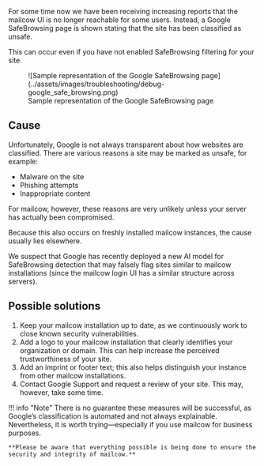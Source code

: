 For some time now we have been receiving increasing reports that the mailcow UI is no longer reachable for some users. Instead, a Google SafeBrowsing page is shown stating that the site has been classified as unsafe. 

This can occur even if you have not enabled SafeBrowsing filtering for your site.

<figure markdown>
![Sample representation of the Google SafeBrowsing page](../assets/images/troubleshooting/debug-google_safe_browsing.png)
<figcaption>Sample representation of the Google SafeBrowsing page</figcaption>
</figure>

## Cause
Unfortunately, Google is not always transparent about how websites are classified.
There are various reasons a site may be marked as unsafe, for example:

- Malware on the site
- Phishing attempts
- Inappropriate content

For mailcow, however, these reasons are very unlikely unless your server has actually been compromised.

Because this also occurs on freshly installed mailcow instances, the cause usually lies elsewhere.

We suspect that Google has recently deployed a new AI model for SafeBrowsing detection that may falsely flag sites similar to mailcow installations (since the mailcow login UI has a similar structure across servers).

## Possible solutions
1. Keep your mailcow installation up to date, as we continuously work to close known security vulnerabilities.
2. Add a logo to your mailcow installation that clearly identifies your organization or domain. This can help increase the perceived trustworthiness of your site.
3. Add an imprint or footer text; this also helps distinguish your instance from other mailcow installations.
4. Contact Google Support and request a review of your site. This may, however, take some time.

!!! info "Note"
    There is no guarantee these measures will be successful, as Google’s classification is automated and not always explainable.
    Nevertheless, it is worth trying—especially if you use mailcow for business purposes.

    **Please be aware that everything possible is being done to ensure the security and integrity of mailcow.**
